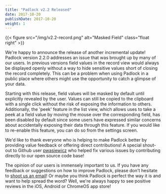 ```yaml
---
title: "Padlock v2.2 Released"
date: 2017-10-20
publishDate: 2017-10-20
weight: 1
---
```


{{< figure src="/img/v2.2-record.png" alt="Masked Field" class="float right" >}}

We're happy to announce the release of another incremental update! Padlock
version 2.2.0 addresses an issue that was brought up by many of our users. In
previous versions field values in the record view would always be displayed
openly without a way to hide sensitive values short of closing the record
completely. This can be a problem when using Padlock in a public place where
others might use the opportunity to catch a glimpse of your data. 

Starting with this release, field values will be masked by default until
explicitly revealed by the user. Values can still be copied to the clipboard with
a single click without the risk of exposing the information to others.
Additionally, the 'peek' feature in the list view, which allows uses to take a
peek at a field value by moving the mouse over the corresponding field, has
been disabled by default since some users have expressed similar concerns about
accidentally exposing their data through this feature. If you would like to
re-enable this feature, you can do so from the settings screen.

We'd like to thank everyone who is helping to make Padlock better by providing
value feedback or offering direct contributions! A special shout-out to Github
user [pwasiewicz](https://github.com/pwasiewicz) who helped fix various issues
by contributing directly to our open source code base!

The opinion of our users is immensely important to us. If you have any feedback
or suggestions on how to improve Padlock, please don't hesitate to [shoot us an
email](mailto:support@padlock.io)! Or maybe you think Padlock is perfect the
way it is and want to help spread the word? Well, we're always happy to see
positive reviews in the iOS, Android or ChromeOS app store!
